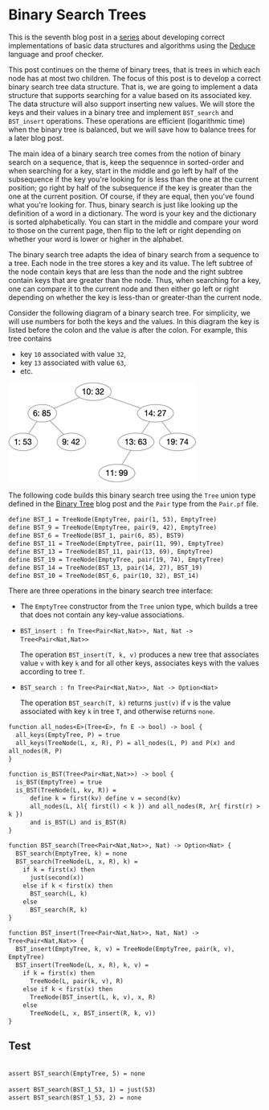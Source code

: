 # Binary Search Trees

This is the seventh blog post in a
[series](https://siek.blogspot.com/2024/06/data-structures-and-algorithms-correctly.html)
about developing correct implementations of basic data structures and
algorithms using the [Deduce](https://github.com/jsiek/deduce)
language and proof checker.

This post continues on the theme of binary trees, that is trees in
which each node has at most two children. The focus of this post is to
develop a correct binary search tree data structure. That is, we are
going to implement a data structure that supports searching for a
value based on its associated key. The data structure will also
support inserting new values. We will store the keys and their values
in a binary tree and implement `BST_search` and `BST_insert` operations.
These operations are efficient (logarithmic time) when the binary tree
is balanced, but we will save how to balance trees for a later blog
post.

The main idea of a binary search tree comes from the notion of binary
search on a sequence, that is, keep the sequennce in sorted-order and
when searching for a key, start in the middle and go left by half of
the subsequence if the key you're looking for is less than the one at
the current position; go right by half of the subsequence if the key
is greater than the one at the current position. Of course, if they
are equal, then you've found what you're looking for. Thus, binary
search is just like looking up the definition of a word in a
dictionary. The word is your key and the dictionary is sorted
alphabetically. You can start in the middle and compare your word to
those on the current page, then flip to the left or right depending on
whether your word is lower or higher in the alphabet.

The binary search tree adapts the idea of binary search from a
sequence to a tree.  Each node in the tree stores a key and its
value. The left subtree of the node contain keys that are less than
the node and the right subtree contain keys that are greater than the
node. Thus, when searching for a key, one can compare it to the
current node and then either go left or right depending on whether the
key is less-than or greater-than the current node.

Consider the following diagram of a binary search tree. For
simplicity, we will use numbers for both the keys and the values.
In this diagram the key is listed before the colon and the value
is after the colon. For example, this tree contains 

* key `10` associated with value `32`, 
* key `13` associated with value `63`,
* etc.

![Diagram of a Binary Search Tree](./BinarySearchTree1.png)

The following code builds this binary search tree
using the `Tree` union type defined in the
[Binary Tree](https://siek.blogspot.com/2024/07/binary-trees-with-in-order-iterators.html) 
blog post and the `Pair` type from the `Pair.pf` file.

```{.deduce #BST1}
define BST_1 = TreeNode(EmptyTree, pair(1, 53), EmptyTree)
define BST_9 = TreeNode(EmptyTree, pair(9, 42), EmptyTree)
define BST_6 = TreeNode(BST_1, pair(6, 85), BST9)
define BST_11 = TreeNode(EmptyTree, pair(11, 99), EmptyTree)
define BST_13 = TreeNode(BST_11, pair(13, 69), EmptyTree)
define BST_19 = TreeNode(EmptyTree, pair(19, 74), EmptyTree)
define BST_14 = TreeNode(BST_13, pair(14, 27), BST_19)
define BST_10 = TreeNode(BST_6, pair(10, 32), BST_14)
```

There are three operations in the binary search tree interface:
* The `EmptyTree` constructor from the `Tree` union type, which
  builds a tree that does not contain any key-value associations.
  
* `BST_insert : fn Tree<Pair<Nat,Nat>>, Nat, Nat -> Tree<Pair<Nat,Nat>>` 

  The operation `BST_insert(T, k, v)` produces a new tree that
  associates value `v` with key `k` and for all other keys,
  associates keys with the values according to tree `T`.

* `BST_search : fn Tree<Pair<Nat,Nat>>, Nat -> Option<Nat>`

  The operation `BST_search(T, k)` returns `just(v)` if `v` is the
  value associated with key `k` in tree `T`, and otherwise returns
  `none`.


```{.deduce #all_nodes}
function all_nodes<E>(Tree<E>, fn E -> bool) -> bool {
  all_keys(EmptyTree, P) = true
  all_keys(TreeNode(L, x, R), P) = all_nodes(L, P) and P(x) and all_nodes(R, P)
}
```

```{.deduce #is_BST}
function is_BST(Tree<Pair<Nat,Nat>>) -> bool {
  is_BST(EmptyTree) = true
  is_BST(TreeNode(L, kv, R)) = 
      define k = first(kv) define v = second(kv)
      all_nodes(L, λl{ first(l) < k }) and all_nodes(R, λr{ first(r) > k })
      and is_BST(L) and is_BST(R)
}
```

```{.deduce #BST_search}
function BST_search(Tree<Pair<Nat,Nat>>, Nat) -> Option<Nat> {
  BST_search(EmptyTree, k) = none
  BST_search(TreeNode(L, x, R), k) =
    if k = first(x) then
      just(second(x))
    else if k < first(x) then
      BST_search(L, k)
    else
      BST_search(R, k)
}
```

```{.deduce #BST_insert}
function BST_insert(Tree<Pair<Nat,Nat>>, Nat, Nat) -> Tree<Pair<Nat,Nat>> {
  BST_insert(EmptyTree, k, v) = TreeNode(EmptyTree, pair(k, v), EmptyTree)
  BST_insert(TreeNode(L, x, R), k, v) =
    if k = first(x) then
      TreeNode(L, pair(k, v), R)
    else if k < first(x) then
      TreeNode(BST_insert(L, k, v), x, R)
    else
      TreeNode(L, x, BST_insert(R, k, v))
}
```

## Test

```{.deduce #testBstSearch}

assert BST_search(EmptyTree, 5) = none

assert BST_search(BST_1_53, 1) = just(53)
assert BST_search(BST_1_53, 2) = none
```


<!--
```{.deduce file=BinarySearchTree.pf} 

import BinaryTree

<<all_nodes>>
<<is_BST>>
<<BST_search>>
<<BST_insert>>

```

```{.deduce file=BinarySearchTreeTest.pf} 
import BinarySearchTree

<<BST1>>
<<testBstSearch>>

```
-->


